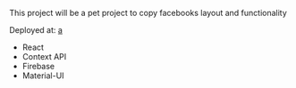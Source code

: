 This project will be a pet project to copy facebooks layout and functionality

Deployed at: [a](https://fb-clone-51661.web.app/)

- React
- Context API
- Firebase
- Material-UI
